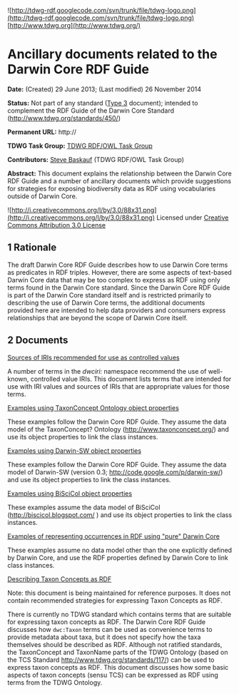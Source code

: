 ![http://tdwg-rdf.googlecode.com/svn/trunk/file/tdwg-logo.png](http://tdwg-rdf.googlecode.com/svn/trunk/file/tdwg-logo.png)  [http://www.tdwg.org](http://www.tdwg.org/)

# Ancillary documents related to the Darwin Core RDF Guide #

**Date:** (Created) 29 June 2013; (Last modified) 26 November 2014

**Status:** Not part of any standard ([Type 3](http://www.tdwg.org/fileadmin/tdwg_std_drafts/tdwg_standards_documentation_specification.html#a_3) document); intended to complement the RDF Guide of the Darwin Core Standard (http://www.tdwg.org/standards/450/)

**Permanent URL:** http://

**TDWG Task Group:** [TDWG RDF/OWL Task Group](http://code.google.com/p/tdwg-rdf/)

**Contributors:** [Steve Baskauf](mailto:steve.baskauf@vanderbilt.edu?subject=RDFguide) (TDWG RDF/OWL Task Group)

**Abstract:** This document explains the relationship between the Darwin Core RDF Guide and a number of ancillary documents which provide suggestions for strategies for exposing biodiversity data as RDF using vocabularies outside of Darwin Core.

![http://i.creativecommons.org/l/by/3.0/88x31.png](http://i.creativecommons.org/l/by/3.0/88x31.png) Licensed under [Creative Commons Attribution 3.0 License](http://creativecommons.org/licenses/by/3.0/deed)

## 1 Rationale ##

The draft Darwin Core RDF Guide describes how to use Darwin Core terms as predicates in RDF triples.  However, there are some aspects of text-based Darwin Core data that may be too complex to express as RDF using only terms found in the Darwin Core standard.  Since the Darwin Core RDF Guide is part of the Darwin Core standard itself and is restricted primarily to describing the use of Darwin Core terms, the additional documents provided here are intended to help data providers and consumers express relationships that are beyond the scope of Darwin Core itself.

## 2 Documents ##

[Sources of IRIs recommended for use as controlled values](RecommendedIRISources.md)

A number of terms in the _dwciri:_ namespace recommend the use of well-known, controlled value IRIs.  This document lists terms that are intended for use with IRI values and sources of IRIs that are appropriate values for those terms.

[Examples using TaxonConcept Ontology object properties](DwcRdfExamplesTaxonConcept.md)

These examples follow the Darwin Core RDF Guide. They assume the data model of the TaxonConcept? Ontology (http://www.taxonconcept.org/) and use its object properties to link the class instances.

[Examples using Darwin-SW object properties](DwcRdfExamplesDarwinSW.md)

These examples follow the Darwin Core RDF Guide. They assume the data model of Darwin-SW (version 0.3; http://code.google.com/p/darwin-sw/) and use its object properties to link the class instances.

[Examples using BiSciCol object properties](DwcRdfExamplesBiSciCol.md)

These examples assume the data model of BiSciCol (http://biscicol.blogspot.com/ ) and use its object properties to link the class instances.

[Examples of representing occurrences in RDF using "pure" Darwin Core](DwcRdfOccurrences.md)

These examples assume no data model other than the one explicitly defined by Darwin Core, and use the RDF properties defined by Darwin Core to link class instances.

[Describing Taxon Concepts as RDF](TaxonInRDF.md)

Note: this document is being maintained for reference purposes.  It does not contain recommended strategies for expressing Taxon Concepts as RDF.

There is currently no TDWG standard which contains terms that are suitable for expressing taxon concepts as RDF. The Darwin Core RDF Guide discusses how `dwc:Taxon` terms can be used as convenience terms to provide metadata about taxa, but it does not specify how the taxa themselves should be described as RDF. Although not ratified standards, the TaxonConcept and TaxonName parts of the TDWG Ontology (based on the TCS Standard http://www.tdwg.org/standards/117/) can be used to express taxon concepts as RDF. This document discusses how some basic aspects of taxon concepts (sensu TCS) can be expressed as RDF using terms from the TDWG Ontology.